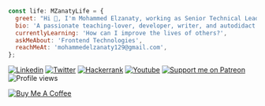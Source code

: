 

```javascript

const life: MZanatyLife = {
  greet: "Hi 👋, I'm Mohammed Elzanaty, working as Senior Technical Lead at _VOIS & Web ND Lead at Udacity",
  bio: 'A passionate teaching-lover, developer, writer, and autodidact. from Egypt',
  currentlyLearning: 'How can I improve the lives of others?',
  askMeAbout: 'Frontend Technologies',
  reachMeAt: 'mohammedelzanaty129@gmail.com',
};
``` 

[![Linkedin](https://img.shields.io/badge/LinkedIn-0077B5?style=flat&logo=linkedin&logoColor=white)](https://www.linkedin.com/in/mohammedelzanaty129/)
[![Twitter](https://img.shields.io/badge/Twitter-1DA1F2?style=flat&logo=twitter&logoColor=white)](https://twitter.com/mohammdelzanaty)
[![Hackerrank](https://img.shields.io/badge/-Hackerrank-2EC866?style=flat&logo=HackerRank&logoColor=white)](https://www.hackerrank.com/MohammedElzanaty)
[![Youtube](https://img.shields.io/badge/YouTube-FF0000?style=flat&logo=youtube&logoColor=white)](https://www.youtube.com/c/mohammedelzanatyacademy)
[![Support me on Patreon](https://img.shields.io/endpoint.svg?url=https%3A%2F%2Fshieldsio-patreon.vercel.app%2Fapi%3Fusername%3Dmohammedelzanaty%26type%3Dpatrons&style=flat)](https://patreon.com/mohammedelzanaty)
![Profile views](https://visitor-badge.laobi.icu/badge?page_id=mohammedelzanaty)

[![Buy Me A Coffee](https://www.buymeacoffee.com/assets/img/custom_images/yellow_img.png)](https://www.buymeacoffee.com/moelzanaty)

<!-- ![Anurag's GitHub stats](https://github-readme-stats.vercel.app/api?username=mohammedelzanaty&show_icons=true&theme=dark) -->

<!--
### Hi there 👋
**mohammedelzanaty/mohammedelzanaty** is a ✨ _special_ ✨ repository because its `README.md` (this file) appears on your GitHub profile.

Here are some ideas to get you started:

- 🔭 I’m currently working on ...
- 🌱 I’m currently learning ...
- 👯 I’m looking to collaborate on ...
- 🤔 I’m looking for help with ...
- 💬 Ask me about ...
- 📫 How to reach me: ...
- 😄 Pronouns: ...
- ⚡ Fun fact: ...
-->
